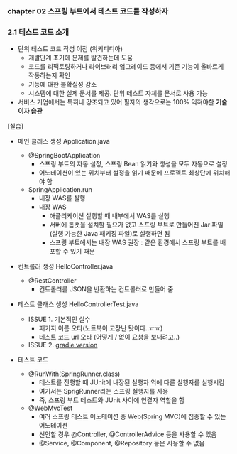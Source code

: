 ### chapter 02 스프링 부트에서 테스트 코드를 작성하자

### 2.1 테스트 코드 소개
- 단위 테스트 코드 작성 이점 (위키피디아)
  - 개발단계 초기에 문제를 발견하는데 도움
  - 코드를 리팩토링하거나 라이브러리 업그레이드 등에서 기존 기능이 올바르게 작동하는지 확인
  - 기능에 대한 불확실성 감소
  - 시스템에 대한 실제 문서를 제공. 단위 테스트 자체를 문서로 사용 가능  
- 서비스 기업에서는 특히나 강조되고 있어 필자의 생각으로는 100% 익혀야할 **기술이자 습관**

[실습]
- 메인 클래스 생성 Application.java
  - @SpringBootApplication 
    - 스프링 부트의 자동 설정, 스프링 Bean 읽기와 생성을 모두 자동으로 설정 
    - 어노테이션이 있는 위치부터 설정을 읽기 때문에 프로젝트 최상단에 위치해야 함 
  - SpringApplication.run
    - 내장 WAS를 실행 
    - 내장 WAS
      - 애플리케이션 실행할 때 내부에서 WAS를 실행 
      - 서버에 톰캣을 설치할 필요가 없고 스프링 부트로 만들어진 Jar 파일 (실행 가능한 Java 패키징 파일)로 실행하면 됨
      - 스프링 부트에서는 내장 WAS 권장 : 같은 환경에서 스프링 부트를 배포할 수 있기 때문  

- 컨트롤러 생성 HelloController.java
  - @RestController
    - 컨트롤러를 JSON을 반환하는 컨트롤러로 만들어 줌

- 테스트 클래스 생성 HelloControllerTest.java
  * ISSUE 1. 기본적인 실수
    * 패키지 이름 오타(노트북이 고장난 탓이다..ㅠㅠ)
    * 테스트 코드 url 오타 (어떻게 / 없이 요청을 보내려고..)
  * ISSUE 2. [gradle version](https://github.com/jojoldu/freelec-springboot2-webservice/issues/2)
  
- 테스트 코드
  * @RunWith(SpringRunner.class)
    * 테스트를 진행할 때 JUnit에 내장된 실행자 외에 다른 실행자를 실행시킴
    * 여기서는 SprigRunner라는 스프링 실행자를 사용
    * 즉, 스프링 부트 테스트와 JUnit 사이에 연결자 역할을 함
  * @WebMvcTest
    * 여러 스프링 테스트 어노테이션 중 Web(Spring MVC)에 집중할 수 있는 어노테이션
    * 선언할 경우 @Controller, @ControllerAdvice 등을 사용할 수 있음
    * @Service, @Component, @Repository 등은 사용할 수 없음
  